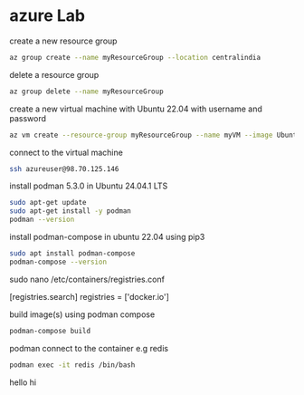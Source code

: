 # azure Lab

create a new resource group

```bash
az group create --name myResourceGroup --location centralindia
```

delete a resource group

```bash
az group delete --name myResourceGroup
```

create a new virtual machine with Ubuntu 22.04 with username and password

```bash
az vm create --resource-group myResourceGroup --name myVM --image Ubuntu2404 --admin-username azureuser --admin-password Azure12345678
```

connect to the virtual machine

```bash
ssh azureuser@98.70.125.146
```

install podman 5.3.0 in Ubuntu 24.04.1 LTS

```bash
sudo apt-get update
sudo apt-get install -y podman
podman --version
```

install podman-compose in ubuntu 22.04 using pip3

```bash
sudo apt install podman-compose
podman-compose --version
```

sudo nano /etc/containers/registries.conf

[registries.search]
registries = ['docker.io']

build image(s) using podman compose

```bash
podman-compose build
```

podman connect to the container e.g redis

```bash
podman exec -it redis /bin/bash
```

hello
hi
